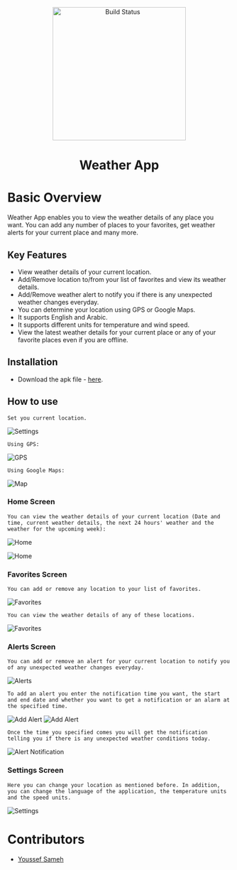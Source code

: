 <p align="center">
   <img src="https://raw.github.com/YoussefSameh10/WeatherApp/blob/main/README%20Assets/App%20Icon.png?raw=true" alt="Build Status" width="300">
</p>
<h1 align="center"> Weather App </h1>

# Basic Overview

Weather App enables you to view the weather details of any place you want. You can add any number of places to your favorites, get weather alerts for your current place and many more. 


## Key Features

- View weather details of your current location.
- Add/Remove location to/from your list of favorites and view its weather details.
- Add/Remove weather alert to notify you if there is any unexpected weather changes everyday.
- You can determine your location using GPS or Google Maps.
- It supports English and Arabic.
- It supports different units for temperature and wind speed.
- View the latest weather details for your current place or any of your favorite places even if you are offline.

## Installation

- Download the apk file - [here](https://drive.google.com/file/d/13LfAKO0mp4X_F0x95V3SZ9S9CTxg9Wcg/view?usp=sharing).

## How to use

> 
    Set you current location.
![Settings](https://raw.githubusercontent.com/YoussefSameh10/WeatherApp/main/README%20Assets/Choose%20City.png)

> 
    Using GPS:
![GPS](https://raw.githubusercontent.com/YoussefSameh10/WeatherApp/main/README%20Assets/GPS.png)

> 
    Using Google Maps:
![Map](https://raw.githubusercontent.com/YoussefSameh10/WeatherApp/main/README%20Assets/Map.png)


### Home Screen
>   
    You can view the weather details of your current location (Date and time, current weather details, the next 24 hours' weather and the weather for the upcoming week):
    
![Home](https://raw.githubusercontent.com/YoussefSameh10/WeatherApp/main/README%20Assets/Home.png)

![Home](https://raw.githubusercontent.com/YoussefSameh10/WeatherApp/main/README%20Assets/Home2.png)


### Favorites Screen
    
>   
    You can add or remove any location to your list of favorites.

![Favorites](https://raw.githubusercontent.com/YoussefSameh10/WeatherApp/main/README%20Assets/Favorites.png)

>   
    You can view the weather details of any of these locations.

![Favorites](https://raw.githubusercontent.com/YoussefSameh10/WeatherApp/main/README%20Assets/Favorites2.png)


### Alerts Screen

>
    You can add or remove an alert for your current location to notify you of any unexpected weather changes everyday.

![Alerts](https://raw.githubusercontent.com/YoussefSameh10/WeatherApp/main/README%20Assets/Alert%20List.png)

>
    To add an alert you enter the notification time you want, the start and end date and whether you want to get a notification or an alarm at the specified time.

![Add Alert](https://raw.githubusercontent.com/YoussefSameh10/WeatherApp/main/README%20Assets/Add%20Alert.png)
![Add Alert](https://raw.githubusercontent.com/YoussefSameh10/WeatherApp/main/README%20Assets/Add%20Alert2.png)


>
    Once the time you specified comes you will get the notification telling you if there is any unexpected weather conditions today.

![Alert Notification](https://raw.githubusercontent.com/YoussefSameh10/WeatherApp/main/README%20Assets/Alert%20Notification.png)

### Settings Screen
>
    Here you can change your location as mentioned before. In addition, you can change the language of the application, the temperature units and the speed units.
![Settings](https://raw.githubusercontent.com/YoussefSameh10/WeatherApp/main/README%20Assets/Settings.png)

# Contributors
- [Youssef Sameh](https://github.com/YoussefSameh10)